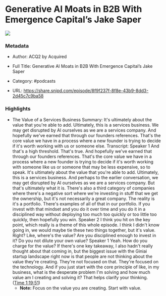 # Generative AI Moats in B2B With Emergence Capital’s Jake Saper

![](https://wsrv.nl/?url=https%3A%2F%2Fimages.transistor.fm%2Ffile%2Ftransistor%2Fimages%2Fshow%2F40665%2Ffull_1691429682-artwork.jpg&w=100&h=100)

### Metadata

- Author: ACQ2 by Acquired
- Full Title: Generative AI Moats in B2B With Emergence Capital’s Jake Saper
- Category: #podcasts



- URL: https://share.snipd.com/episode/8f9f237f-8f8e-43b9-8dd3-2d45c7c9ba58

### Highlights

- The Value of a Services Business
  Summary:
  It's ultimately about the value that you're able to add. Ultimately, this is a services business. We may get disrupted by AI ourselves as we are a services company. And hopefully we've earned that through our founders references. That's the core value we have in a process where a new founder is trying to decide if it's worth working with us or someone else.
  Transcript:
  Speaker 1
  And that's a high threshold. That's true. And hopefully we've earned that through our founders references. That's the core value we have in a process where a new founder is trying to decide if it's worth working with someone like us or someone that may be less expensive, so to speak. It's ultimately about the value that you're able to add. Ultimately, this is a services business. And perhaps to the earlier conversation, we may get disrupted by AI ourselves as we are a services company. But that's ultimately what it is. There's also a third category of companies where there's a negative sort where we're investing in stuff that we get the ownership, but it's not necessarily a great company. The reality is it's a portfolio. There's examples of all of that in our portfolio. If you invest with that mindset and you do it over time and you do it in a disciplined way without deploying too much too quickly or too little too quickly, then hopefully you win.
  Speaker 2
  I think you hit on the key point, which really is a theme of this whole episode. I think I didn't know going in, we would maybe tie these two things together, but it's value. Right? Like, where's the value? Are you disciplined enough to invest in it? Do you not dilute your own value?
  Speaker 1
  Yeah. How do you charge for the value? If there's one key takeaway, I also hadn't really thought about that coming in, but the biggest issue with the Giniai startup landscape right now is that people are not thinking about the value they're creating. They're not focused on that. They're focused on the technology. And if you just start with the core principle of like, in my business, what is the desperate problem I'm solving and how much value am I creating and solving it? That helps clarify your thinking. ([Time 1:19:51](https://share.snipd.com/snip/b3269445-0ad3-4eb8-a15e-2f73ab825130))
    - **Note:** Focus on the value you are creating. Start with value.
